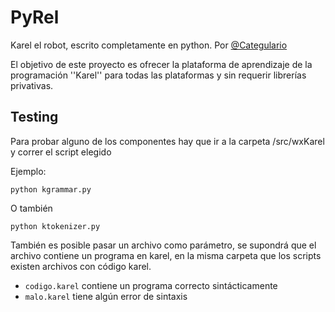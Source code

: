 PyRel
=====

Karel el robot, escrito completamente en python. Por [@Categulario](https://twitter.com/categulario)

El objetivo de este proyecto es ofrecer la plataforma de aprendizaje de la programación ''Karel'' para todas las plataformas y sin requerir librerías privativas.

Testing
-------

Para probar alguno de los componentes hay que ir a la carpeta /src/wxKarel y correr el script elegido

Ejemplo:

`python kgrammar.py`

O también

`python ktokenizer.py`

También es posible pasar un archivo como parámetro, se supondrá que el archivo contiene un programa en karel, en la misma carpeta que los scripts existen archivos con código karel.

* `codigo.karel` contiene un programa correcto sintácticamente
* `malo.karel` tiene algún error de sintaxis
